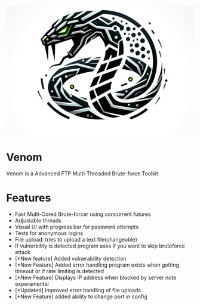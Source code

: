 
<img src="https://github.com/darkseid-security/Venom/blob/main/Screenshots/venom.jpg">

Venom
============
Venom is a Advanced FTP Multi-Threaded Brute-force Toolkit

Features
==============
- Fast Multi-Cored Brute-forcer using concurrent.futures
- Adjustable threads
- Visual UI with progress bar for password attempts
- Tests for anonymous logins
- File upload: tries to upload a text file(changeable)
- If vulnerbility is detected program asks if you want to skip bruteforce attack
- [*New feature] Added vulnerability detection
- [*New Feature] Added error handling program exists when getting timeout or if rate limiting is detected
- [*New Feature] Displays IP address when blocked by server note experamental
- [*Updated] Improved error handling of file uploads
- [*New Feature] added ability to change port in config
